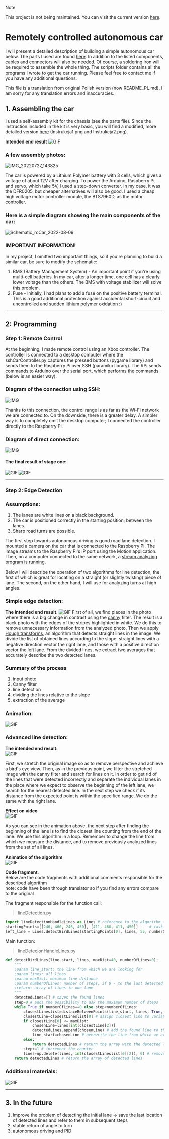 > [!NOTE]
> This project is not being maintained. You can visit the current version [here](https://github.com/M1chol/jetson-car).

# Remotely controlled autonomous car
I will present a detailed description of building a simple autonomous car below. The parts I used are found [here](https://github.com/M1chol/rcCar/blob/main/Inne/czesci.md). In addition to the listed components, cables and connectors will also be needed. Of course, a soldering iron will be required to assemble the whole thing. The scripts folder contains all the programs I wrote to get the car running. Please feel free to contact me if you have any additional questions.

This file is a translation from original Polish version (now README_PL.md), I am sorry for any translation errors and inaccuracies.

## 1. Assembling the car
I used a self-assembly kit for the chassis (see the parts file). Since the instruction included in the kit is very basic, you will find a modified, more detailed version [here](https://github.com/M1chol/rcCar/blob/main/Zdjęcia/Schematy) (Instrukcja1.png and Instrukcja2.png).   
   
**Intended end result**
![GIF](https://github.com/M1chol/rcCar/blob/main/Zdjęcia/Budowa/IMG_20220930_195806.jpg)
  
### A few assembly photos:
![IMG_20220727_143825](https://user-images.githubusercontent.com/106252516/184039809-f9397042-ed86-4d5f-9c24-03a827240d34.png)

The car is powered by a Lithium Polymer battery with 3 cells, which gives a voltage of about 12V after charging. To power the Arduino, Raspberry Pi, and servo, which take 5V, I used a step-down converter. In my case, it was the DFR0205, but cheaper alternatives will also be good. I used a cheap high voltage motor controller module, the BTS7960D, as the motor controller.

### Here is a simple diagram showing the main components of the car:
![Schematic_rcCar_2022-08-09](https://user-images.githubusercontent.com/106252516/183687655-5ca91baa-e46a-4876-8bab-b56d4de04d62.png)
  
### IMPORTANT INFORMATION!
In my project, I omitted two important things, so if you're planning to build a similar car, be sure to modify the schematic:

1. BMS (Battery Management System) - An important point if you're using multi-cell batteries. In my car, after a longer time, one cell has a clearly lower voltage than the others. The BMS with voltage stabilizer will solve this problem.
2. Fuse - Initially, I had plans to add a fuse on the positive battery terminal. This is a good additional protection against accidental short-circuit and uncontrolled and sudden lithium polymer oxidation :)
---

##  2: Programming
### Step 1: Remote Control
At the beginning, I made remote control using an Xbox controller. The controller is connected to a desktop computer where the sshCarController.py captures the pressed buttons (pygame library) and sends them to the Raspberry Pi over SSH (paramiko library). The RPi sends commands to Arduino over the serial port, which performs the commands (below is an easier way).
### Diagram of the connection using SSH:
![IMG](https://github.com/M1chol/rcCar/blob/main/Zdjęcia/Schematy/ScriptsDiagram1.jpg)
  
Thanks to this connection, the control range is as far as the Wi-Fi network we are connected to. On the downside, there is a greater delay. A simpler way is to completely omit the desktop computer; I connected the controller directly to the Raspberry Pi.
  
### Diagram of direct connection:
![IMG](https://github.com/M1chol/rcCar/blob/main/Zdjęcia/Schematy/ScriptsDiagram2.jpg)
  
#### The final result of stage one:
![GIF](https://github.com/M1chol/rcCar/blob/main/Zdjęcia/Budowa/DrivingTestAinm.gif)
![GIF](https://github.com/M1chol/rcCar/blob/main/Zdjęcia/Budowa/DrivingTestAinm2.gif)
   
---
   
### Step 2: Edge Detection
### Assumptions:
1. The lanes are white lines on a black background.
2. The car is positioned correctly in the starting position; between the lanes.
3. Sharp road turns are possible.

The first step towards autonomous driving is good road lane detection. I mounted a camera on the car that is connected to the Raspberry Pi. The image streams to the Raspberry Pi's IP port using the Motion application. Then, on a computer connected to the same network, a [stream analyzing program is running](https://github.com/M1chol/rcCar/blob/main/Skrypty/LineDetectionAdvanced.py).

Below I will describe the operation of two algorithms for line detection, the first of which is great for locating on a straight (or slightly twisting) piece of lane. The second, on the other hand, I will use for analyzing turns at high angles.
### Simple edge detection:
**The intended end result**.
![GIF](https://github.com/M1chol/rcCar/blob/main/Zdjęcia/Budowa/DrivingTestAinm3.gif)
First of all, we find places in the photo where there is a big change in contrast using the [canny](https://pl.wikipedia.org/wiki/Canny) filter. The result is a black photo with the edges of the stripes highlighted in white. We do this to remove unnecessary information from the analyzed photo. Then we apply [Hough transforms](https://pl.wikipedia.org/wiki/Transformacja_Hougha), an algorithm that detects straight lines in the image. We divide the list of obtained lines according to the slope: straight lines with a negative direction vector the right lane, and those with a positive direction vector the left lane. From the divided lines, we extract two averages that accurately describe the two detected lanes.
### Summary of the process
1. input photo
2. Canny filter
3. line detection
4. dividing the lines relative to the slope
5. extraction of the average
### Animation:
![GIF](https://github.com/M1chol/rcCar/blob/main/Zdjęcia/Budowa/lineDetecionProces.gif)

### Advanced line detection:
**The intended end result:**  
![GIF](https://github.com/M1chol/rcCar/blob/main/Zdjęcia/Budowa/car.gif)  
  
First, we stretch the original image so as to remove perspective and achieve a bird's eye view. Then, as in the previous point, we filter the stretched image with the canny filter and search for lines on it. In order to get rid of the lines that were detected incorrectly and separate the individual lanes in the place where we expect to observe the beginning of the left lane, we search for the nearest detected line. In the next step we check if its distance from the expected point is within the specified range. We do the same with the right lane.  
  
**Effect on video**  
![GIF](https://github.com/M1chol/rcCar/blob/main/Zdjęcia/Budowa/DrivingTestAinm5_copy.gif)
   
As you can see in the animation above, the next step after finding the beginning of the lane is to find the closest line counting from the end of the lane. We use this algorithm in a loop. Remember to change the line from which we measure the distance, and to remove previously analyzed lines from the set of all lines.  
   
**Animation of the algorithm**  
![GIF](https://github.com/M1chol/rcCar/blob/main/Zdjęcia/Budowa/linedetect.gif)  
   
**Code fragment**.   
Below are the code fragments with additional comments responsible for the described algorithm    
note: code have been through translator so if you find any errors compare to the original   
   
The fragment responsible for the function call:
> lineDetection.py
```python
import lineDetectionHandleLines as Lines # reference to the algorithm file
startingPoints=[[246, 460, 246, 450], [411, 460, 411, 450]]     # task of lines from which we start searching for the first lanes
left_line = Lines.detectBirdLines(startingPoints[0], lines, 55, numberOfLines=numberOfSteps) # function call
```  
 
Main function:
> lineDetecionHandleLines.py
```python
def detectBirdLines(line_start, lines, maxDist=40, numberOfLines=0):
    """
    :param line_start: the line from which we are looking for
    :param lines: all lines
    :param maxDist: maximum line distance
    :param numberOfLines: number of steps, if 0 - to the last detected line
    :return: array of lines in one lane
    """
    detectedLines=[] # saves the found lines
    step=0 # adds the possibility to ask the maximum number of steps 
    while True if numberOfLines==0 else step<numberOfLines:                                   # if the set number of steps is 0 ignore the counter, otherwise limit the number of loops
        closestLineslist=distaceBetweenPoints(line_start, lines, True, displacement=True) # return for each line [distance, displacement on x, index (if sorting)]
        closestLine=closestLineslist[0] # assign closest line to variable
        if closestLine[0] <= maxDist:                                   # if odl less than maxDist
            chosenLine=lines[int(closestLine[2])]                           # save the lines (reference to the real line not an array of distances)
            detectedLines.append(chosenLine) # add the found line to the array
            line_start=chosenLine # overwrite the line from which we are searching
        else:                                                           # if distance greater than maximum
            return detectedLines # return the array with the detected lines
        step+=1 # increment the counter
        lines=np.delete(lines, int(closestLineslist[0][2]), 0) # remove the detected line from the array of all lines
    return detectedLines # return the array of detected lines
```
### Additional materials:
![GIF](https://github.com/M1chol/rcCar/blob/main/Zdjęcia/Budowa/car2-2.gif)

---
  
## 3. In the future
1. improve the problem of detecting the initial lane -> save the last location of detected lines and refer to them in subsequent steps
2. stable return of angle to turn
3. autonomous driving and PID
